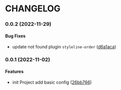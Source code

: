 # CHANGELOG

### 0.0.2 (2022-11-29)

#### Bug Fixes

- update not found plugin `styleline-order` ([d6a1aca](https://github.com/jaz-w/stylelint-config/commit/d6a1aca02a0090fdf053bc384eed5b7f86d7f914))

### 0.0.1 (2022-11-02)

#### Features

- init Project add basic config ([26bb766](https://github.com/jaz-w/stylelint-config/commit/26bb7660f363da84acde3d07410cf6841416a0af))
